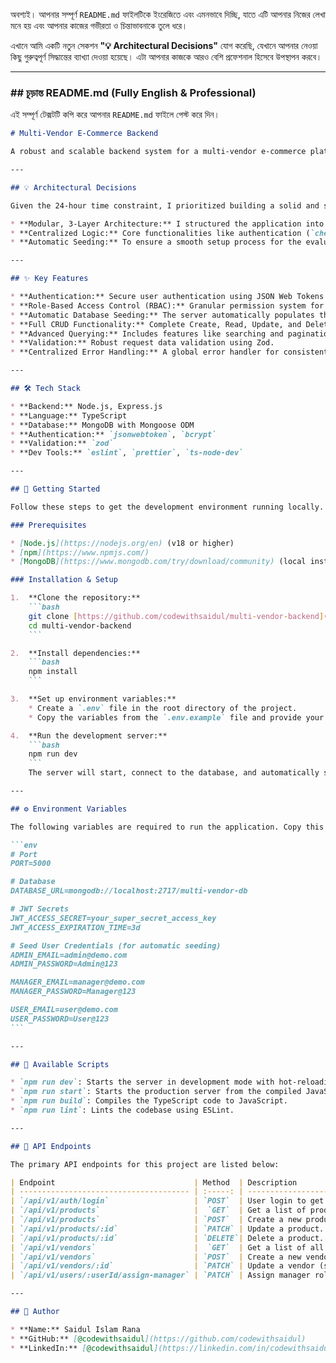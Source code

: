 অবশ্যই। আপনার সম্পূর্ণ `README.md` ফাইলটিকে ইংরেজিতে এবং এমনভাবে দিচ্ছি, যাতে এটি আপনার নিজের লেখা মনে হয় এবং আপনার কাজের গভীরতা ও চিন্তাভাবনাকে তুলে ধরে।

এখানে আমি একটি নতুন সেকশন **"💡 Architectural Decisions"** যোগ করেছি, যেখানে আপনার নেওয়া কিছু গুরুত্বপূর্ণ সিদ্ধান্তের ব্যাখ্যা দেওয়া হয়েছে। এটা আপনার কাজকে আরও বেশি প্রফেশনাল হিসেবে উপস্থাপন করবে।

-----

### \#\# চূড়ান্ত README.md (Fully English & Professional)

এই সম্পূর্ণ টেক্সটটি কপি করে আপনার `README.md` ফাইলে পেস্ট করে দিন।

````markdown
# Multi-Vendor E-Commerce Backend

A robust and scalable backend system for a multi-vendor e-commerce platform, built as a 24-hour skill assessment. This project features a complete API with a granular Role-Based Access Control (RBAC) system, secure JWT authentication, and full CRUD functionalities for the core entities.

---

## 💡 Architectural Decisions

Given the 24-hour time constraint, I prioritized building a solid and scalable foundation over adding extensive features. My key architectural decisions were:

* **Modular, 3-Layer Architecture:** I structured the application into modules (`auth`, `user`, `vendor`, `product`), with each module following a 3-layer pattern (route, controller, service). This approach keeps the codebase clean, organized, and easy to maintain or scale in the future.
* **Centralized Logic:** Core functionalities like authentication (`checkAuth`), role-checking (`RBAC`), and validation are handled through reusable middleware to keep the code DRY and consistent.
* **Automatic Seeding:** To ensure a smooth setup process for the evaluator, I implemented an automatic database seeding function that runs on server startup. It populates the database with the required demo users and data only if the database is empty.

---

## ✨ Key Features

* **Authentication:** Secure user authentication using JSON Web Tokens (JWT).
* **Role-Based Access Control (RBAC):** Granular permission system for three distinct roles: `admin`, `manager` (vendor owner), and `user` (vendor staff).
* **Automatic Database Seeding:** The server automatically populates the database with initial users on the first run.
* **Full CRUD Functionality:** Complete Create, Read, Update, and Delete operations for all major entities.
* **Advanced Querying:** Includes features like searching and pagination for list-based endpoints.
* **Validation:** Robust request data validation using Zod.
* **Centralized Error Handling:** A global error handler for consistent and predictable error responses.

---

## 🛠️ Tech Stack

* **Backend:** Node.js, Express.js
* **Language:** TypeScript
* **Database:** MongoDB with Mongoose ODM
* **Authentication:** `jsonwebtoken`, `bcrypt`
* **Validation:** `zod`
* **Dev Tools:** `eslint`, `prettier`, `ts-node-dev`

---

## 🚀 Getting Started

Follow these steps to get the development environment running locally.

### Prerequisites

* [Node.js](https://nodejs.org/en) (v18 or higher)
* [npm](https://www.npmjs.com/)
* [MongoDB](https://www.mongodb.com/try/download/community) (local installation or an Atlas account)

### Installation & Setup

1.  **Clone the repository:**
    ```bash
    git clone [https://github.com/codewithsaidul/multi-vendor-backend](https://github.com/codewithsaidul/multi-vendor-backend)
    cd multi-vendor-backend
    ```

2.  **Install dependencies:**
    ```bash
    npm install
    ```

3.  **Set up environment variables:**
    * Create a `.env` file in the root directory of the project.
    * Copy the variables from the `.env.example` file and provide your own values.

4.  **Run the development server:**
    ```bash
    npm run dev
    ```
    The server will start, connect to the database, and automatically seed it with initial data if it's empty.

---

## ⚙️ Environment Variables

The following variables are required to run the application. Copy this into your `.env` file.

```env
# Port
PORT=5000

# Database
DATABASE_URL=mongodb://localhost:2717/multi-vendor-db

# JWT Secrets
JWT_ACCESS_SECRET=your_super_secret_access_key
JWT_ACCESS_EXPIRATION_TIME=3d

# Seed User Credentials (for automatic seeding)
ADMIN_EMAIL=admin@demo.com
ADMIN_PASSWORD=Admin@123

MANAGER_EMAIL=manager@demo.com
MANAGER_PASSWORD=Manager@123

USER_EMAIL=user@demo.com
USER_PASSWORD=User@123
```

---

## 📜 Available Scripts

* `npm run dev`: Starts the server in development mode with hot-reloading using `ts-node-dev`.
* `npm run start`: Starts the production server from the compiled JavaScript files.
* `npm run build`: Compiles the TypeScript code to JavaScript.
* `npm run lint`: Lints the codebase using ESLint.

---

## 🔐 API Endpoints

The primary API endpoints for this project are listed below:

| Endpoint                               | Method  | Description                              | Required Role(s)         |
| -------------------------------------- | :-----: | ---------------------------------------- | ------------------------ |
| `/api/v1/auth/login`                   | `POST`  | User login to get JWT token.             | Public                   |
| `/api/v1/products`                     |  `GET`  | Get a list of products (with query).     | `admin`, `manager`, `user` |
| `/api/v1/products`                     | `POST`  | Create a new product.                    | `admin`, `manager`, `user` |
| `/api/v1/products/:id`                 | `PATCH` | Update a product.                        | `admin`, `manager`, `user` |
| `/api/v1/products/:id`                 | `DELETE`| Delete a product.                        | `admin`, `manager`, `user` |
| `/api/v1/vendors`                      |  `GET`  | Get a list of all vendors.               | `admin`                  |
| `/api/v1/vendors`                      | `POST`  | Create a new vendor.                     | `admin`                  |
| `/api/v1/vendors/:id`                  | `PATCH` | Update a vendor (status or profile).     | `admin`, `manager`       |
| `/api/v1/users/:userId/assign-manager` | `PATCH` | Assign manager role to a user.           | `admin`                  |

---

## 👤 Author

* **Name:** Saidul Islam Rana
* **GitHub:** [@codewithsaidul](https://github.com/codewithsaidul)
* **LinkedIn:** [@codewithsaidul](https://linkedin.com/in/codewithsaidul)

````
